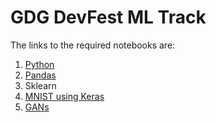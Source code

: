 # GDG DevFest ML Track

The links to the required notebooks are:

1. [Python](https://colab.research.google.com/drive/1EU_EF88n3RlNgtrKWxnan41GH3cBbE2D)
2. [Pandas](https://colab.research.google.com/drive/1r15sYlVOrkT6Xi-wLfnibhHXE8pWBuvM)
3. Sklearn
4. [MNIST using Keras](https://colab.research.google.com/drive/14OeP0srLDOAbfjx2IU7O-3PVbFISed04)
5. [GANs](https://colab.research.google.com/drive/1Ey1JXlXVmgCSfQZIdcq6x0-wXYR2Zz2j)
